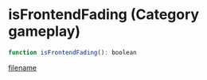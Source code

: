 # isFrontendFading (Category gameplay)

```js
function isFrontendFading(): boolean
```

[filename](isFrontendFading_m.md ':include')